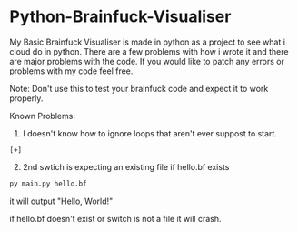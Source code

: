 # Python-Brainfuck-Visualiser
My Basic Brainfuck Visualiser is made in python as a project to see what i cloud do in python.
There are a few problems with how i wrote it and there are major problems with the code.
If you would like to patch any errors or problems with my code feel free.

Note: Don't use this to test your brainfuck code and expect it to work properly.

Known Problems:

1. I doesn't know how to ignore loops that aren't ever suppost to start.
```brainfuck
[+]
```

2. 2nd swtich is expecting an existing file
if hello.bf exists
```bash
py main.py hello.bf
```
it will output "Hello, World!"

if hello.bf doesn't exist or switch is not a file it will crash.
